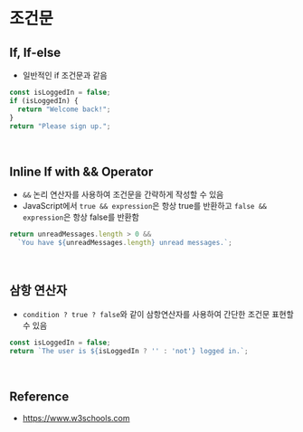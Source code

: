 # 조건문

## If, If-else
* 일반적인 if 조건문과 같음
```js
const isLoggedIn = false;
if (isLoggedIn) {
  return "Welcome back!";
}
return "Please sign up.";
```

<br>

## Inline If with && Operator
* `&&` 논리 연산자를 사용하여 조건문을 간략하게 작성할 수 있음
* JavaScript에서 `true && expression`은 항상 true를 반환하고 `false && expression`은 항상 false를 반환함
```js
return unreadMessages.length > 0 &&
  `You have ${unreadMessages.length} unread messages.`;
```

<br>

## 삼항 연산자
* `condition ? true ? false`와 같이 삼항연산자를 사용하여 간단한 조건문 표현할 수 있음
```js
const isLoggedIn = false;
return `The user is ${isLoggedIn ? '' : 'not'} logged in.`;
```

<br>

## Reference
* <https://www.w3schools.com>